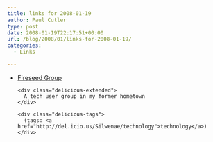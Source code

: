 ```yaml
---
title: links for 2008-01-19
author: Paul Cutler
type: post
date: 2008-01-19T22:17:51+00:00
url: /blog/2008/01/links-for-2008-01-19/
categories:
  - Links

---
```

<ul class="delicious">
  <li>
    <div class="delicious-link">
      <a href="http://fireseedgroup.net/">Fireseed Group</a>
    </div>
    
    <div class="delicious-extended">
      A tech user group in my former hometown
    </div>
    
    <div class="delicious-tags">
      (tags: <a href="http://del.icio.us/Silwenae/technology">technology</a>)
    </div>
  </li>
</ul>